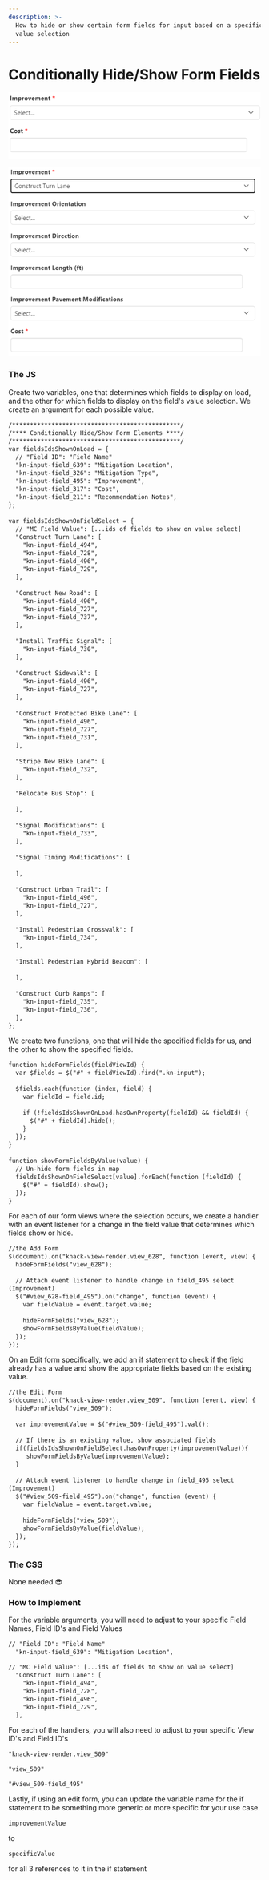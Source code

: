 ```yaml
---
description: >-
  How to hide or show certain form fields for input based on a specific field
  value selection
---
```


# Conditionally Hide/Show Form Fields

![The Improvement field value will determine which additional fields show or hide](../../.gitbook/assets/image%20%2862%29.png)

![For this specific Improvement, we have four new fields show on the form](../../.gitbook/assets/image%20%2863%29.png)



### The JS

Create two variables, one that determines which fields to display on load, and the other for which fields to display on the field's value selection. We create an argument for each possible value.

```text
/***********************************************/
/**** Conditionally Hide/Show Form Elements ****/
/***********************************************/
var fieldsIdsShownOnLoad = {
  // "Field ID": "Field Name"
  "kn-input-field_639": "Mitigation Location",
  "kn-input-field_326": "Mitigation Type",
  "kn-input-field_495": "Improvement",
  "kn-input-field_317": "Cost",
  "kn-input-field_211": "Recommendation Notes",
};

var fieldsIdsShownOnFieldSelect = {
  // "MC Field Value": [...ids of fields to show on value select]
  "Construct Turn Lane": [
    "kn-input-field_494",
    "kn-input-field_728",
    "kn-input-field_496",
    "kn-input-field_729",
  ],
  
  "Construct New Road": [
    "kn-input-field_496",
    "kn-input-field_727",
    "kn-input-field_737",
  ],
  
  "Install Traffic Signal": [
    "kn-input-field_730",
  ],
  
  "Construct Sidewalk": [
    "kn-input-field_496",
    "kn-input-field_727",
  ],
  
  "Construct Protected Bike Lane": [
    "kn-input-field_496",
    "kn-input-field_727",
    "kn-input-field_731",
  ],
  
  "Stripe New Bike Lane": [
    "kn-input-field_732",
  ],
  
  "Relocate Bus Stop": [
    
  ],
  
  "Signal Modifications": [
    "kn-input-field_733",
  ],
  
  "Signal Timing Modifications": [
    
  ],
  
  "Construct Urban Trail": [
    "kn-input-field_496",
    "kn-input-field_727",
  ],
  
  "Install Pedestrian Crosswalk": [
    "kn-input-field_734",
  ],
  
  "Install Pedestrian Hybrid Beacon": [
    
  ],
  
  "Construct Curb Ramps": [
    "kn-input-field_735",
    "kn-input-field_736",
  ],
};
```

We create two functions, one that will hide the specified fields for us, and the other to show the specified fields.

```text
function hideFormFields(fieldViewId) {
  var $fields = $("#" + fieldViewId).find(".kn-input");

  $fields.each(function (index, field) {
    var fieldId = field.id;

    if (!fieldsIdsShownOnLoad.hasOwnProperty(fieldId) && fieldId) {
      $("#" + fieldId).hide();
    }
  });
}

function showFormFieldsByValue(value) {
  // Un-hide form fields in map
  fieldsIdsShownOnFieldSelect[value].forEach(function (fieldId) {
    $("#" + fieldId).show();
  });
}
```

For each of our form views where the selection occurs, we create a handler with an event listener for a change in the field value that determines which fields show or hide.

```text
//the Add Form
$(document).on("knack-view-render.view_628", function (event, view) {
  hideFormFields("view_628");

  // Attach event listener to handle change in field_495 select (Improvement)
  $("#view_628-field_495").on("change", function (event) {
    var fieldValue = event.target.value;

    hideFormFields("view_628");
    showFormFieldsByValue(fieldValue);
  });
});
```

On an Edit form specifically, we add an if statement to check if the field already has a value and show the appropriate fields based on the existing value.

```text
//the Edit Form
$(document).on("knack-view-render.view_509", function (event, view) {
  hideFormFields("view_509");
  
  var improvementValue = $("#view_509-field_495").val();
  
  // If there is an existing value, show associated fields
  if(fieldsIdsShownOnFieldSelect.hasOwnProperty(improvementValue)){	
     showFormFieldsByValue(improvementValue);
  }

  // Attach event listener to handle change in field_495 select (Improvement)
  $("#view_509-field_495").on("change", function (event) {
    var fieldValue = event.target.value;

    hideFormFields("view_509");
    showFormFieldsByValue(fieldValue);
  });
});
```

### The CSS

None needed 😎

### How to Implement

For the variable arguments, you will need to adjust to your specific Field Names, Field ID's and Field Values

```text
// "Field ID": "Field Name"
  "kn-input-field_639": "Mitigation Location",
```

```text
// "MC Field Value": [...ids of fields to show on value select]
  "Construct Turn Lane": [
    "kn-input-field_494",
    "kn-input-field_728",
    "kn-input-field_496",
    "kn-input-field_729",
  ],
```

For each of the handlers, you will also need to adjust to your specific View ID's and Field ID's

```text
"knack-view-render.view_509"
```

```text
"view_509"
```

```text
"#view_509-field_495"
```

Lastly, if using an edit form, you can update the variable name for the if statement to be something more generic or more specific for your use case.

```text
improvementValue
```

to

```text
specificValue
```

for all 3 references to it in the if statement

